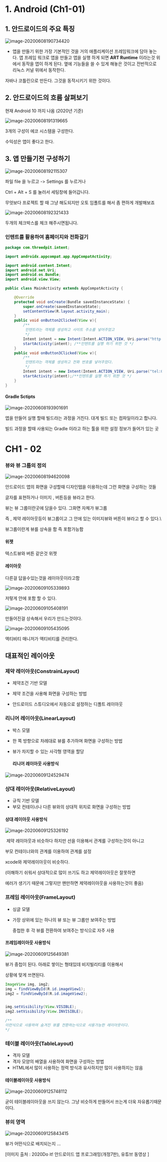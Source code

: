 # 1. Android (Ch1-01)

 ## 1. 안드로이드의 주요 특징

![image-20200608190734420](1.%20Android%20(Ch1-01).assets/image-20200608190734420.png)

* 앱을 만들기 위한 가장 기본적인 것을 거의 애플리케이션 프레임워크에 담아 놓는다.  앱 프레임 워크로 앱을 만들고 앱을 실행 하게 되면 **ART Runtime** 이라는것 위에서 동작을 앱이 하게 된다. 옆에 기능들을 쓸 수 있게 해놓은 것이고 전반적으로 리눅스 커널 위에서 동작한다.



자바나 코틀린으로 만든다. 그것을 동작시키기 위한 것이다.



## 2. 안드로이드의 흐름 살펴보기

현재 Android 10 까지 나옴 (2020년 기준)



![image-20200608191319665](1.%20Android%20(Ch1-01).assets/image-20200608191319665.png)

3개의 구성이 에코 시스템을 구성한다.

수익성은 앱이 좋다고 한다.





## 3. 앱 만들기전 구성하기

![image-20200608192115307](1.%20Android%20(Ch1-01).assets/image-20200608192115307.png)

파일 file 을 누르고 -> Settings  를 누르거나

Ctrl + Alt + S 를 눌러서 세팅창에 들어갑니다.



무엇보다 프로젝트 할 때 그냥 해도되지만  오토 임폴트를 해서 좀 편하게 개발해보죠

![image-20200608192321433](1.%20Android%20(Ch1-01).assets/image-20200608192321433.png)

두개의 체크박스를 체크 해주시면됩니다.



### 인텐트를 활용하여 홈페이지와 전화걸기

```java
package com.threedpit.intent;

import androidx.appcompat.app.AppCompatActivity;

import android.content.Intent;
import android.net.Uri;
import android.os.Bundle;
import android.view.View;

public class MainActivity extends AppCompatActivity {

    @Override
    protected void onCreate(Bundle savedInstanceState) {
        super.onCreate(savedInstanceState);
        setContentView(R.layout.activity_main);
    }
    public void onButton2Clicked(View v){
        /**
         인텐트라는 객체를 생성하고 사이트 주소를 넣어주었고
         */
        Intent intent = new Intent(Intent.ACTION_VIEW, Uri.parse("http://m.daum.com"));
        startActivity(intent); /**인텐트를 실행 하기 위한 것 */
    }
    public void onButton3Clicked(View v){
        /**
         인텐트라는 객체를 생성하고 전화 번호를 넣어주었다.
         */
        Intent intent = new Intent(Intent.ACTION_VIEW, Uri.parse("tel:010-6888-7481"));
        startActivity(intent);/**인텐트를 실행 하기 위한 것 */
    }
}
```



#### Gradle Sctipts

![image-20200608193901691](1.%20Android%20(Ch1-01).assets/image-20200608193901691.png)

앱을 만들어 실행 할때 빌드라는 과정을 거친다. 대게 빌드 또는 컴파일이라고 합니다.

빌드 과정을 할때 사용되는 Gradle 이라고 하는 툴을 위한 설정 정보가 들어가 있는 곳







# CH1 - 02

### 뷰와 뷰 그룹의 정의

![image-20200608194620098](1.%20Android%20(Ch1-01).assets/image-20200608194620098.png)



안드로이드 앱의 화면을 구성할때 디자인탭을 이용하는데 그런 화면을 구성하는 것들

글자를 표현하거나 이미지 , 버튼등을 뷰라고 한다.



뷰는 뷰 그룹이란곳에 담을수 있다. 그화면 자체가 뷰그룹

즉 , 제약 레이아웃등이 뷰그룹이고 그 안에 있는 이미지뷰와 버튼이 뷰라고 할 수 있다.\

뷰그룹이란게 뷰를 상속을 함 즉 포함가능함

#### 위젯

텍스트뷰와 버튼 같은것 위젯

#### 레이아웃

다른걸 답을수있는것을 레이아웃이라고함

![image-20200609105339893](1.%20Android%20(Ch1-01).assets/image-20200609105339893.png)

저렇게 안에 포함 할 수 있다.

![image-20200609105408191](1.%20Android%20(Ch1-01).assets/image-20200609105408191.png)

만들어진걸 상속해서 우리가 만드는것이다.

![image-20200609105435095](1.%20Android%20(Ch1-01).assets/image-20200609105435095.png)

액티비티 매니저가 액티비티를 관리한다.



## 대표적인 레이아웃

### 제약 레이아웃(ConstrainLayout)

* 제약조건 기반 모델

* 제약 조건을 사용해 화면을 구성하는 방법
* 안드로이드 스튜디오에서 자동으로 설정하는 디폴트 레이아웃



### 리니어 레이아웃(LinearLayout)

* 박스 모델

* 한 쪽 방향으로 차례대로 뷰를 추가하며 화면을 구성하는 방법

* 뷰가 차지할 수 있는 사각형 영역을 할당

  #### 리니어 레이아웃 사용방식

![image-20200609124529474](1.%20Android%20(Ch1-01).assets/image-20200609124529474.png)



### 상대 레이아웃(RelativeLayout)

* 규칙 기반 모델
* 부모 컨테이너나 다른 뷰와의 상대적 위치로 화면을 구성하는 방법

#### 상대 레이아웃 사용방식

![image-20200609125326192](1.%20Android%20(Ch1-01).assets/image-20200609125326192.png)

​	 제약 레이아웃과 비슷하다 하지만 선을 이용해서 관계를 구성하는것이 아니고

부모 컨테이너와의 관계를 이용하여 관계를 설정

xcode와 제약레이아웃이 비슷하다.

(이해하기 쉬워서 상대적으로 많이 쓰기도 하고 제약레이아웃은 잘못하면 

에러가 생기기 때문에 그렇지만 왠만하면 제약레이아웃을 사용하는것이 좋음)

### 프레임 레이아웃(FrameLayout)

* 싱글 모델

* 가장 상위에 있는 하나의 뷰 또는 뷰 그룹만 보여주는 방법


  중첩한 후 각 뷰를 전환하여 보여주는 방식으로 자주 사용

#### 프레임레이아웃 사용방식

![image-20200609125649381](1.%20Android%20(Ch1-01).assets/image-20200609125649381.png)

뷰가 중첩이 된다. 아래로 쌓이는 형태있데 비지빌리티를 이용해서 

상황에 맞게 쓰면된다. 

```java
ImageView img, img2;
img = findViewById(R.id.imageView1);
img2 = findViewById(R.id.imageView2);


img.setVisibility(View.VISIBLE);
img2.setVisibility(View.INVISIBLE);

/**
이런식으로 사용하여 숨겨진 뷰를 전환하는식으로 사용가능한 레이아웃이다.
*/
```





### 테이블 레이아웃(TableLayout)

* 격자 모델
* 격자 모양의 배열을 사용하여 화면을 구성하는 방법
* HTML에서 많이 사용하는 정력 방식과 유사하지만 많이 사용하지는 않음

#### 테이블레이아웃 사용방식

![image-20200609125748112](1.%20Android%20(Ch1-01).assets/image-20200609125748112.png)

굳이 테이블레이아웃을 쓰지 않는다. 그냥 비슷하게 만들어서 쓰는게 더욱 자유롭기때문이다.



### 뷰의 영역

![image-20200609125843415](1.%20Android%20(Ch1-01).assets/image-20200609125843415.png)

뷰가 어떤식으로 배치되는지 ...





[이미지 출처 : 2020Do it! 안드로이드 앱 프로그래밍(개정7판), 유튜브 동영상 ]